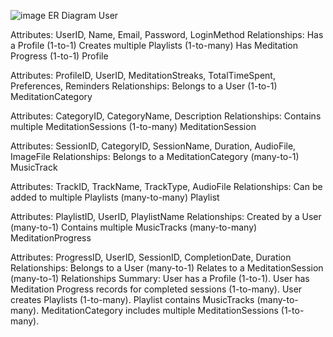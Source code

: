 ![image](https://github.com/user-attachments/assets/09b0624d-05e7-4084-90f0-7b630eb4f6b7)
ER Diagram
User

Attributes: UserID, Name, Email, Password, LoginMethod
Relationships:
Has a Profile (1-to-1)
Creates multiple Playlists (1-to-many)
Has Meditation Progress (1-to-1)
Profile

Attributes: ProfileID, UserID, MeditationStreaks, TotalTimeSpent, Preferences, Reminders
Relationships:
Belongs to a User (1-to-1)
MeditationCategory

Attributes: CategoryID, CategoryName, Description
Relationships:
Contains multiple MeditationSessions (1-to-many)
MeditationSession

Attributes: SessionID, CategoryID, SessionName, Duration, AudioFile, ImageFile
Relationships:
Belongs to a MeditationCategory (many-to-1)
MusicTrack

Attributes: TrackID, TrackName, TrackType, AudioFile
Relationships:
Can be added to multiple Playlists (many-to-many)
Playlist

Attributes: PlaylistID, UserID, PlaylistName
Relationships:
Created by a User (many-to-1)
Contains multiple MusicTracks (many-to-many)
MeditationProgress

Attributes: ProgressID, UserID, SessionID, CompletionDate, Duration
Relationships:
Belongs to a User (many-to-1)
Relates to a MeditationSession (many-to-1)
Relationships Summary:
User has a Profile (1-to-1).
User has Meditation Progress records for completed sessions (1-to-many).
User creates Playlists (1-to-many).
Playlist contains MusicTracks (many-to-many).
MeditationCategory includes multiple MeditationSessions (1-to-many).
